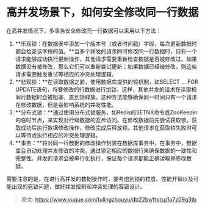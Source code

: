 # 高并发场景下，如何安全修改同一行数据

在高并发情况下，多事务安全修改同一行数据可以采用以下方法：

1. **乐观锁：在数据表中添加一个版本号（或者时间戳）字段，每次更新数据时都会检查该字段的值。**当多个并发的请求同时修改同一行数据时，只有一个请求能够成功执行更新操作，其他请求需要重新检查数据是否被修改过。如果数据没有被修改，那么它们可以重新尝试更新；如果数据已经被修改，则这些请求需要触发重试等相应的冲突处理逻辑。
2. **悲观锁：**在读取数据之前，使用数据库提供的锁机制，如SELECT ... FOR UPDATE语句，将要修改的行数据进行加锁。这样，其他并发的请求在读取相同行数据时会被阻塞，直到锁释放。这种方法能够确保同一时间只有一个请求在修改数据，但是会影响系统的并发性能。
3. **分布式锁：**通过使用分布式锁服务，如Redis的SETNX命令或ZooKeeper的临时节点，来实现对行级数据的互斥访问。在修改数据前先尝试获取锁，获取成功后执行数据修改操作，修改完成后释放锁。其他请求在获取锁失败时可以等待或执行相应的冲突处理逻辑。
4. **事务：**将对同一行数据的修改操作封装在数据库事务中。在事务中，数据库会自动处理并发修改的冲突，通过锁定相应的数据行来确保数据的一致性和完整性。并发的请求会被串行化执行，保证每个请求都能正确读取并修改数据。

需要注意的是，在进行高并发的数据操作时，要考虑到锁的粒度、性能开销以及可能出现的死锁问题，做好并发控制和冲突处理的容错设计。


> 原文: <https://www.yuque.com/tulingzhouyu/db22bv/ftxtsp1a7z09q3tb>